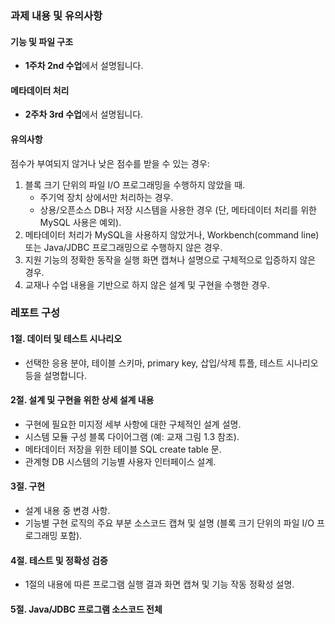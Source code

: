 ### 과제 내용 및 유의사항

#### 기능 및 파일 구조

- **1주차 2nd 수업**에서 설명됩니다.

#### 메타데이터 처리

- **2주차 3rd 수업**에서 설명됩니다.

#### 유의사항

점수가 부여되지 않거나 낮은 점수를 받을 수 있는 경우:

1. 블록 크기 단위의 파일 I/O 프로그래밍을 수행하지 않았을 때.
    - 주기억 장치 상에서만 처리하는 경우.
    - 상용/오픈소스 DB나 저장 시스템을 사용한 경우 (단, 메타데이터 처리를 위한 MySQL 사용은 예외).
2. 메타데이터 처리가 MySQL을 사용하지 않았거나, Workbench(command line) 또는 Java/JDBC 프로그래밍으로 수행하지 않은 경우.
3. 지원 기능의 정확한 동작을 실행 화면 캡쳐나 설명으로 구체적으로 입증하지 않은 경우.
4. 교재나 수업 내용을 기반으로 하지 않은 설계 및 구현을 수행한 경우.

### 레포트 구성

#### 1절. 데이터 및 테스트 시나리오

- 선택한 응용 분야, 테이블 스키마, primary key, 삽입/삭제 튜플, 테스트 시나리오 등을 설명합니다.

#### 2절. 설계 및 구현을 위한 상세 설계 내용

- 구현에 필요한 미지정 세부 사항에 대한 구체적인 설계 설명.
- 시스템 모듈 구성 블록 다이어그램 (예: 교재 그림 1.3 참조).
- 메타데이터 저장을 위한 테이블 SQL create table 문.
- 관계형 DB 시스템의 기능별 사용자 인터페이스 설계.

#### 3절. 구현

- 설계 내용 중 변경 사항.
- 기능별 구현 로직의 주요 부분 소스코드 캡쳐 및 설명 (블록 크기 단위의 파일 I/O 프로그래밍 포함).

#### 4절. 테스트 및 정확성 검증

- 1절의 내용에 따른 프로그램 실행 결과 화면 캡쳐 및 기능 작동 정확성 설명.

#### 5절. Java/JDBC 프로그램 소스코드 전체